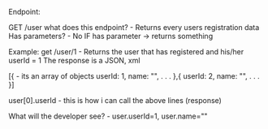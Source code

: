 
Endpoint: 

GET /user 
what does this endpoint? - Returns every users registration data 
Has parameters? - No
IF has parameter -> returns something

Example:
get /user/1 - Returns the user that has registered and his/her userId = 1 
The response is a JSON, xml

[{ - its an array of objects
    userId: 1,
    name: "",
    .
    .
    .
},{
    userId: 2,
    name: "",
    .
    .
    .
}]

user[0].userId - this is how i can call the above lines (response) 

What will the developer see? - user.userId=1, user.name=""


